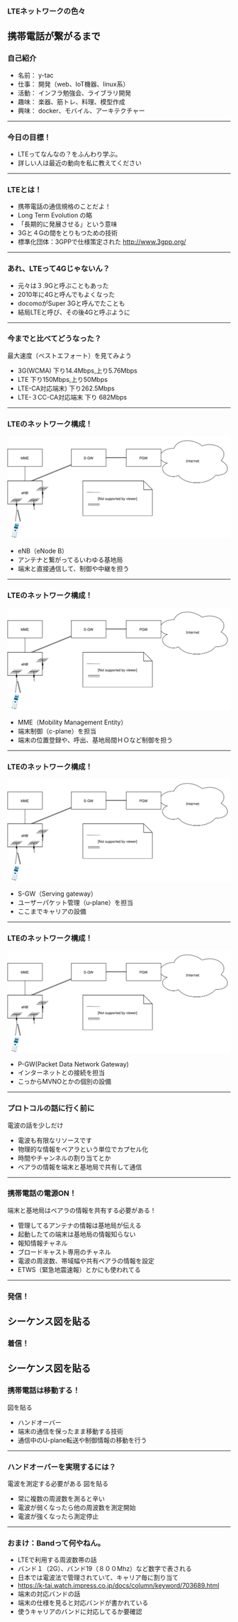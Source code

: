 ### LTEネットワークの色々
携帯電話が繋がるまで
---
### 自己紹介
- 名前： y-tac
- 仕事： 開発（web、IoT機器、linux系）
- 活動： インフラ勉強会、ライブラリ開発
- 趣味： 楽器、筋トレ、料理、模型作成
- 興味： docker、モバイル、アーキテクチャー
---
### 今日の目標！
- LTEってなんなの？をふんわり学ぶ。
- 詳しい人は最近の動向を私に教えてください
---
### LTEとは！
- 携帯電話の通信規格のことだよ！
 - Long Term Evolution の略
  - 「長期的に発展させる」という意味
  - 3Gと４Gの間をとりもつための技術
 - 標準化団体：3GPPで仕様策定された
   http://www.3gpp.org/
---
### あれ、LTEって4Gじゃないん？
- 元々は３.9Gと呼ぶこともあった
- 2010年に4Gと呼んでもよくなった
- docomoがSuper 3Gと呼んでたことも
 - 結局LTEと呼び、その後4Gと呼ぶように
---
### 今までと比べてどうなった？
最大速度（ベストエフォート）を見てみよう
- 3G(WCMA) 下り14.4Mbps,上り5.76Mbps
- LTE 下り150Mbps,上り50Mbps
- LTE-CA対応端末) 下り262.5Mbps
- LTE-３CC-CA対応端末 下り 682Mbps 
---
### LTEのネットワーク構成！
![alt](network.svg)
- eNB（eNode B）
 - アンテナと繋がってるいわゆる基地局
 - 端末と直接通信して、制御や中継を担う
---
### LTEのネットワーク構成！
![alt](network.svg)
- MME（Mobility Management Entity）
 - 端末制御（c-plane）を担当
 - 端末の位置登録や、呼出、基地局間ＨＯなど制御を担う
---
### LTEのネットワーク構成！
![alt](network.svg)
- S-GW（Serving gateway） 
 - ユーザーパケット管理（u-plane）を担当
 - ここまでキャリアの設備 
---
### LTEのネットワーク構成！
![alt](network.svg)
- P-GW(Packet Data Network Gateway)
 - インターネットとの接続を担当
 - こっからMVNOとかの個別の設備
---
### プロトコルの話に行く前に
電波の話を少しだけ
- 電波も有限なリソースです
- 物理的な情報をベアラという単位でカプセル化
 - 時間やチャンネルの割り当てとか
 - ベアラの情報を端末と基地局で共有して通信
---
### 携帯電話の電源ON！
端末と基地局はベアラの情報を共有する必要がある！
- 管理してるアンテナの情報は基地局が伝える
 - 起動したての端末は基地局の情報知らない
- 報知情報チャネル
 - ブロードキャスト専用のチャネル
 - 電波の周波数、帯域幅や共有ベアラの情報を設定
 - ETWS（緊急地震速報）とかにも使われてる
---
### 発信！
シーケンス図を貼る
---
### 着信！
シーケンス図を貼る
---
### 携帯電話は移動する！
図を貼る
- ハンドオーバー
 - 端末の通信を保ったまま移動する技術
 - 通信中のU-plane転送や制御情報の移動を行う
---
### ハンドオーバーを実現するには？
電波を測定する必要がある
図を貼る
- 常に複数の周波数を測ると辛い
 - 電波が弱くなったら他の周波数を測定開始
 - 電波が強くなったら測定停止
---
### おまけ：Bandって何やねん。
- LTEで利用する周波数帯の話
 - バンド１（2G）、バンド19（８００Mhz）など数字で表される
 - 日本では電波法で管理されていて、キャリア毎に割り当て
 - https://k-tai.watch.impress.co.jp/docs/column/keyword/703689.html
- 端末の対応バンドの話
 - 端末の仕様を見ると対応バンドが書かれている
 - 使うキャリアのバンドに対応してるか要確認
